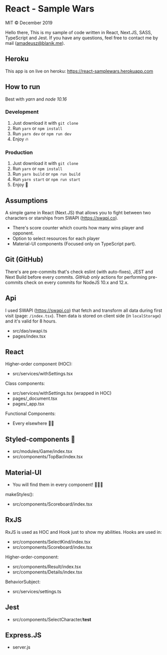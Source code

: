 # React - Sample Wars
MIT &copy; December 2019

Hello there,
This is my sample of code written in React, Next.JS, SASS, TypeScript and Jest.
If you have any questions, feel free to contact me by mail (amadeusz@blanik.me).

## Heroku
This app is on live on heroku:
https://react-samplewars.herokuapp.com

## How to run
Best with *yarn* and *node 10.16*

### Development
1. Just download it with `git clone`
2. Run `yarn` or `npm install`
3. Run `yarn dev` or `npm run dev`
4. Enjoy 🔥

### Production
1. Just download it with `git clone`
2. Run `yarn` or `npm install`
3. Run `yarn build` or `npm run build`
4. Run `yarn start` or `npm run start`
5. Enjoy 🚀


## Assumptions
A simple game in React (Next.JS) that allows you to fight between two characters or starships from SWAPI (https://swapi.co).
* There's score counter which counts how many wins player and opponent.
* Option to select resources for each player
* Material-UI components (Focused only on TypeScript part).

## Git (GitHub)
There's are pre-commits that's check eslint (with auto-fixes), JEST and Next Build before every commits.
*GitHub only* actions for performing pre-commits check on every commits for NodeJS 10.x and 12.x.

## Api
I used SWAPI (https://swapi.co) that fetch and transform all data during first visit (page: `/index.tsx`). Then data is stored on client side (in `localStorage`) and it's valid for 8 hours. 
 * src/dao/swapi.ts
 * pages/index.tsx
 
## React
Higher-order component (HOC):
 * src/services/withSettings.tsx
 
Class components:
 * src/services/withSettings.tsx (wrapped in HOC)
 * pages/_document.tsx
 * pages/_app.tsx
 
Functional Components:
 * Every elsewhere 🙌🏻
 
## Styled-components 💅
 * src/modules/Game/index.tsx
 * src/components/TopBar/index.tsx
 
## Material-UI
* You will find them in every component! 🤷🏻‍♂️

makeStyles():
 * src/components/Scoreboard/index.tsx

## RxJS
RxJS is used as HOC and Hook just to show my abilities.
Hooks are used in:
 * src/components/SelectKind/index.tsx
 * src/components/Scoreboard/index.tsx

Higher-order-component:
 * src/components/Result/index.tsx
 * src/components/Details/index.tsx
 
BehaviorSubject:
 * src/services/settings.ts

## Jest
* src/components/SelectCharacter/__test__

## Express.JS
* server.js
